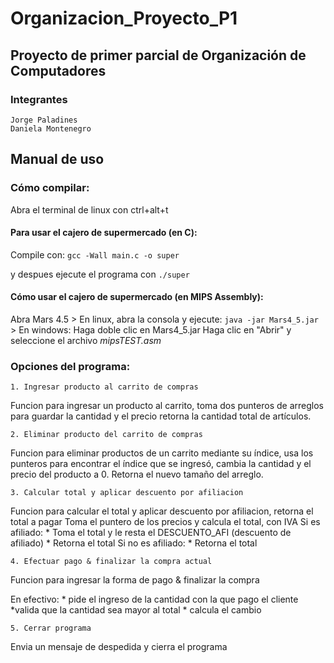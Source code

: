 # Organizacion_Proyecto_P1
## Proyecto de primer parcial de Organización de Computadores
### Integrantes
	Jorge Paladines
	Daniela Montenegro
## Manual de uso
	
### Cómo compilar:

Abra el terminal de linux con ctrl+alt+t

#### Para usar el cajero de supermercado (en C):
 Compile con:
`gcc -Wall main.c -o super`

y despues ejecute el programa con `./super` 


#### Cómo usar el cajero de supermercado (en MIPS Assembly):

Abra Mars 4.5 
	> En linux, abra la consola y ejecute: 
		`java -jar Mars4_5.jar`
	> En windows:
		Haga doble clic en Mars4_5.jar
Haga clic en "Abrir" y seleccione el archivo _mipsTEST.asm_

		
### Opciones del programa:

	1. Ingresar producto al carrito de compras

Funcion para ingresar un producto al carrito, toma dos punteros de arreglos para guardar la cantidad y el precio
retorna la cantidad total de artículos.


	2. Eliminar producto del carrito de compras

Funcion para eliminar productos de un carrito mediante su índice, usa los punteros para encontrar el índice que se ingresó, cambia la cantidad y el precio del producto a 0. Retorna el nuevo tamaño del arreglo.

	3. Calcular total y aplicar descuento por afiliacion

Funcion para calcular el total y aplicar descuento por afiliacion, retorna el total a pagar
Toma el puntero de los precios y calcula el total, con IVA
Si es afiliado:
	* Toma el total y le resta el DESCUENTO_AFI (descuento de afiliado)
	* Retorna el total
Si no es afiliado:
	* Retorna el total
	
	4. Efectuar pago & finalizar la compra actual

Funcion para ingresar la forma de pago & finalizar la compra

En efectivo:
	* pide el ingreso de la cantidad con la que pago el cliente
	*valida que la cantidad sea mayor al total
	* calcula el cambio

	5. Cerrar programa

Envia un mensaje de despedida y cierra el programa


	

